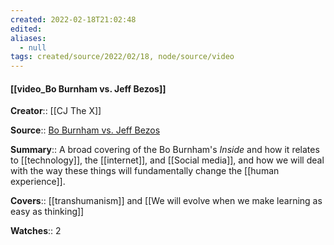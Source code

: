 ```yaml
---
created: 2022-02-18T21:02:48 
edited: 
aliases:
  - null
tags: created/source/2022/02/18, node/source/video
---
```


#### [[video_Bo Burnham vs. Jeff Bezos]]

**Creator**:: [[CJ The X]]
 
**Source**:: [Bo Burnham vs. Jeff Bezos](https://www.youtube.com/watch?v=UvYcunuF3Eo) 

**Summary**:: A broad covering of the Bo Burnham's *Inside* and how it relates to [[technology]], the [[internet]], and [[Social media]], and how we will deal with the way these things will fundamentally change the [[human experience]].

**Covers**:: [[transhumanism]] and [[We will evolve when we make learning as easy as thinking]]

**Watches**:: 2